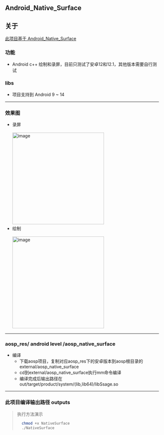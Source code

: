## Android_Native_Surface

## 关于

[此项目基于 Android_Native_Surface](https://github.com/SsageParuders/Android_Native_Surface)

### 功能

- Android c++ 绘制和录屏，目前只测试了安卓12和12.1，其他版本需要自行测试

### libs

- 项目支持到 Android 9 ~ 14

---

### 效果图

- 录屏
  <br> <br>
  <img width="300" alt="image" src="gif/record.gif">
- 绘制
  <br> <br>
  <img width="300" alt="image" src="gif/imgui.gif">

---

### aosp_res/ android level /aosp_native_surface

- 编译
    - 下载aosp项目，复制对应aosp_res下的安卓版本到aosp根目录的 external/aosp_native_surface
    - cd到external/aosp_native_surface执行mm命令编译
    - 编译完成后输出路径在out/target/product/system/(lib,lib64)/libSsage.so

---

### 此项目编译输出路径 outputs

> 执行方法演示 <br>
>   ```bash
>     chmod +x NativeSurface
>     ./NativeSurface
>   ```

